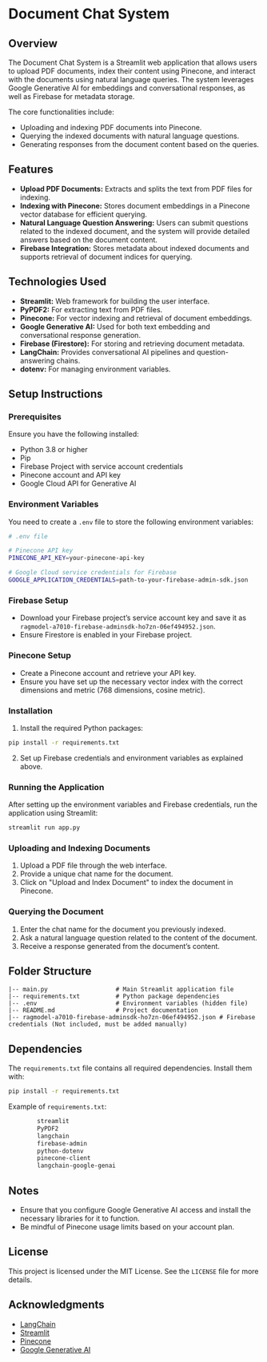 # Document Chat System

## Overview

The Document Chat System is a Streamlit web application that allows users to upload PDF documents, index their content using Pinecone, and interact with the documents using natural language queries. The system leverages Google Generative AI for embeddings and conversational responses, as well as Firebase for metadata storage.

The core functionalities include:
- Uploading and indexing PDF documents into Pinecone.
- Querying the indexed documents with natural language questions.
- Generating responses from the document content based on the queries.

## Features

- **Upload PDF Documents:** Extracts and splits the text from PDF files for indexing.
- **Indexing with Pinecone:** Stores document embeddings in a Pinecone vector database for efficient querying.
- **Natural Language Question Answering:** Users can submit questions related to the indexed document, and the system will provide detailed answers based on the document content.
- **Firebase Integration:** Stores metadata about indexed documents and supports retrieval of document indices for querying.

## Technologies Used

- **Streamlit:** Web framework for building the user interface.
- **PyPDF2:** For extracting text from PDF files.
- **Pinecone:** For vector indexing and retrieval of document embeddings.
- **Google Generative AI:** Used for both text embedding and conversational response generation.
- **Firebase (Firestore):** For storing and retrieving document metadata.
- **LangChain:** Provides conversational AI pipelines and question-answering chains.
- **dotenv:** For managing environment variables.

## Setup Instructions

### Prerequisites

Ensure you have the following installed:
- Python 3.8 or higher
- Pip
- Firebase Project with service account credentials
- Pinecone account and API key
- Google Cloud API for Generative AI

### Environment Variables

You need to create a `.env` file to store the following environment variables:

```bash
# .env file

# Pinecone API key
PINECONE_API_KEY=your-pinecone-api-key

# Google Cloud service credentials for Firebase
GOOGLE_APPLICATION_CREDENTIALS=path-to-your-firebase-admin-sdk.json
```

### Firebase Setup

- Download your Firebase project’s service account key and save it as `ragmodel-a7010-firebase-adminsdk-ho7zn-06ef494952.json`.
- Ensure Firestore is enabled in your Firebase project.

### Pinecone Setup

- Create a Pinecone account and retrieve your API key.
- Ensure you have set up the necessary vector index with the correct dimensions and metric (768 dimensions, cosine metric).

### Installation

1. Install the required Python packages:

```bash
pip install -r requirements.txt
```

2. Set up Firebase credentials and environment variables as explained above.

### Running the Application

After setting up the environment variables and Firebase credentials, run the application using Streamlit:

```bash
streamlit run app.py
```

### Uploading and Indexing Documents

1. Upload a PDF file through the web interface.
2. Provide a unique chat name for the document.
3. Click on "Upload and Index Document" to index the document in Pinecone.

### Querying the Document

1. Enter the chat name for the document you previously indexed.
2. Ask a natural language question related to the content of the document.
3. Receive a response generated from the document’s content.

## Folder Structure

```
|-- main.py                   # Main Streamlit application file
|-- requirements.txt          # Python package dependencies
|-- .env                      # Environment variables (hidden file)
|-- README.md                 # Project documentation
|-- ragmodel-a7010-firebase-adminsdk-ho7zn-06ef494952.json # Firebase credentials (Not included, must be added manually)
```

## Dependencies

The `requirements.txt` file contains all required dependencies. Install them with:

```bash
pip install -r requirements.txt
```

Example of `requirements.txt`:
```txt
        streamlit
        PyPDF2
        langchain
        firebase-admin
        python-dotenv
        pinecone-client
        langchain-google-genai
```

## Notes

- Ensure that you configure Google Generative AI access and install the necessary libraries for it to function.
- Be mindful of Pinecone usage limits based on your account plan.

## License

This project is licensed under the MIT License. See the `LICENSE` file for more details.

## Acknowledgments

- [LangChain](https://github.com/hwchase17/langchain)
- [Streamlit](https://github.com/streamlit/streamlit)
- [Pinecone](https://www.pinecone.io/)
- [Google Generative AI](https://cloud.google.com/ai/)